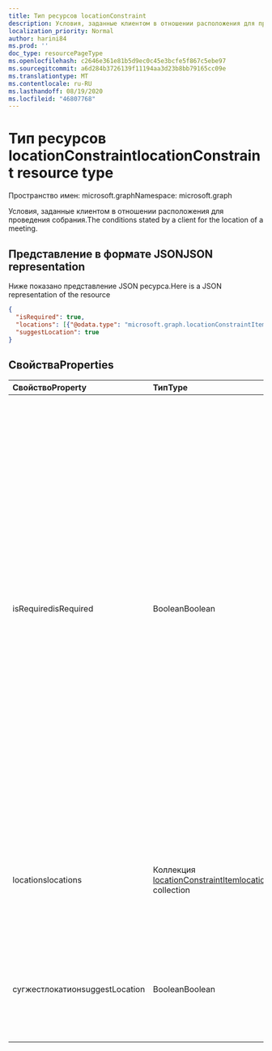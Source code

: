 ```yaml
---
title: Тип ресурсов locationConstraint
description: Условия, заданные клиентом в отношении расположения для проведения собрания.
localization_priority: Normal
author: harini84
ms.prod: ''
doc_type: resourcePageType
ms.openlocfilehash: c2646e361e81b5d9ec0c45e3bcfe5f867c5ebe97
ms.sourcegitcommit: a6d284b3726139f11194aa3d23b8bb79165cc09e
ms.translationtype: MT
ms.contentlocale: ru-RU
ms.lasthandoff: 08/19/2020
ms.locfileid: "46807768"
---
```

# <a name="locationconstraint-resource-type"></a><span data-ttu-id="7feb9-103">Тип ресурсов locationConstraint</span><span class="sxs-lookup"><span data-stu-id="7feb9-103">locationConstraint resource type</span></span>

<span data-ttu-id="7feb9-104">Пространство имен: microsoft.graph</span><span class="sxs-lookup"><span data-stu-id="7feb9-104">Namespace: microsoft.graph</span></span>

<span data-ttu-id="7feb9-105">Условия, заданные клиентом в отношении расположения для проведения собрания.</span><span class="sxs-lookup"><span data-stu-id="7feb9-105">The conditions stated by a client for the location of a meeting.</span></span>

## <a name="json-representation"></a><span data-ttu-id="7feb9-106">Представление в формате JSON</span><span class="sxs-lookup"><span data-stu-id="7feb9-106">JSON representation</span></span>

<span data-ttu-id="7feb9-107">Ниже показано представление JSON ресурса.</span><span class="sxs-lookup"><span data-stu-id="7feb9-107">Here is a JSON representation of the resource</span></span>

<!-- {
  "blockType": "resource",
  "optionalProperties": [

  ],
  "@odata.type": "microsoft.graph.locationConstraint"
}-->

```json
{
  "isRequired": true,
  "locations": [{"@odata.type": "microsoft.graph.locationConstraintItem"}],
  "suggestLocation": true
}

```
## <a name="properties"></a><span data-ttu-id="7feb9-108">Свойства</span><span class="sxs-lookup"><span data-stu-id="7feb9-108">Properties</span></span>
| <span data-ttu-id="7feb9-109">Свойство</span><span class="sxs-lookup"><span data-stu-id="7feb9-109">Property</span></span>     | <span data-ttu-id="7feb9-110">Тип</span><span class="sxs-lookup"><span data-stu-id="7feb9-110">Type</span></span>   |<span data-ttu-id="7feb9-111">Описание</span><span class="sxs-lookup"><span data-stu-id="7feb9-111">Description</span></span>|
|:---------------|:--------|:----------|
|<span data-ttu-id="7feb9-112">isRequired</span><span class="sxs-lookup"><span data-stu-id="7feb9-112">isRequired</span></span>|<span data-ttu-id="7feb9-113">Boolean</span><span class="sxs-lookup"><span data-stu-id="7feb9-113">Boolean</span></span>|<span data-ttu-id="7feb9-p101">Клиент запрашивает у службы включение в отклик данных о расположении для проведения собрания. Если задано значение true и все ресурсы заняты, [findMeetingTimes](../api/user-findmeetingtimes.md) не вернет вариантов времени для проведения собрания. Если задано значение false и все ресурсы заняты, **findMeetingTimes** все равно будет искать варианты времени для проведения собрания, но без указания расположений.</span><span class="sxs-lookup"><span data-stu-id="7feb9-p101">The client requests the service to include in the response a meeting location for the meeting. If this is true and all the resources are busy, [findMeetingTimes](../api/user-findmeetingtimes.md) will not return any meeting time suggestions. If this is false and all the resources are busy, **findMeetingTimes** would still look for meeting times without locations.</span></span> |
|<span data-ttu-id="7feb9-117">locations</span><span class="sxs-lookup"><span data-stu-id="7feb9-117">locations</span></span>|<span data-ttu-id="7feb9-118">Коллекция [locationConstraintItem](locationconstraintitem.md)</span><span class="sxs-lookup"><span data-stu-id="7feb9-118">[locationConstraintItem](locationconstraintitem.md) collection</span></span>|<span data-ttu-id="7feb9-119">Ограниченные сведения об одном или нескольких расположениях, которые клиент запрашивает для собрания.</span><span class="sxs-lookup"><span data-stu-id="7feb9-119">Constraint information for one or more locations that the client requests for the meeting.</span></span>|
|<span data-ttu-id="7feb9-120">сугжестлокатион</span><span class="sxs-lookup"><span data-stu-id="7feb9-120">suggestLocation</span></span>|<span data-ttu-id="7feb9-121">Boolean</span><span class="sxs-lookup"><span data-stu-id="7feb9-121">Boolean</span></span>|<span data-ttu-id="7feb9-122">Клиент запрашивает у службы один или несколько вариантов расположений для проведения собрания.</span><span class="sxs-lookup"><span data-stu-id="7feb9-122">The client requests the service to suggest one or more meeting locations.</span></span>|

<!-- uuid: 8fcb5dbc-d5aa-4681-8e31-b001d5168d79
2015-10-25 14:57:30 UTC -->
<!-- {
  "type": "#page.annotation",
  "description": "locationConstraint resource",
  "keywords": "",
  "section": "documentation",
  "tocPath": ""
}-->
